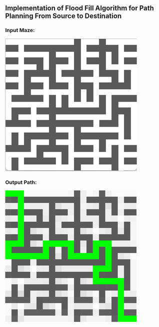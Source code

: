 ## Implementation of Flood Fill Algorithm for Path Planning From Source to Destination

### Input Maze: 
![Maze](test1.png "Input")

### Output Path: 
![Path](Path.png "Output")
